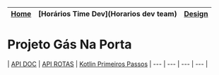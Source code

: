 | [Home](home) | [Horários Time Dev](Horarios dev team) | [Design](Design) |
| --- | --- | --- |

# Projeto Gás Na Porta

| [API DOC](http://www.tools.ages.pucrs.br/projetos/gasNaPorta/wikis/api) | [API ROTAS](http://www.tools.ages.pucrs.br/GasNaPorta/wiki/wikis/api-rotas) | [Kotlin Primeiros Passos](http://www.tools.ages.pucrs.br/GasNaPorta/wiki/wikis/kotlin%20-%20primeiros%20passos)
| --- | --- | --- | --- |